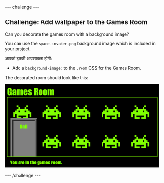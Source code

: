 \--- challenge \---

## Challenge: Add wallpaper to the Games Room

Can you decorate the games room with a background image?

You can use the `space-invader.png` background image which is included in your project.

आपको इसकी आवश्यकता होगी:

+ Add a `background-image:` to the `.room` CSS for the Games Room. 

The decorated room should look like this:

![स्क्रीनशॉट](images/rooms-games-finished.png)

\--- /challenge \---